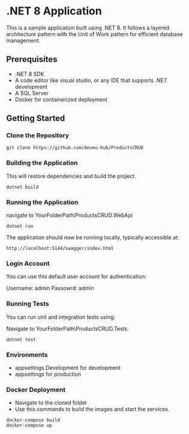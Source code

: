 # .NET 8 Application

This is a sample application built using .NET 8. It follows a layered architecture pattern with the Unit of Work pattern for efficient database management.

## Prerequisites

- .NET 8 SDK
- A code editor like visual studio, or any IDE that supports .NET development
- A SQL Server
- Docker for containerized deployment

## Getting Started

### Clone the Repository

```bash:no-line-numbers
git clone https://github.com/devmu-hub/ProductsCRUD
```

### Building the Application

This will restore dependencies and build the project.

```bash:no-line-numbers
dotnet build
```

### Running the Application

navigate to YourFolderPath\ProductsCRUD.WebApi

```bash:no-line-numbers
dotnet run
```

The application should now be running locally, typically accessible at:

```bash:no-line-numbers
http://localhost:5144/swagger/index.html
```

### Login Account

You can use this default user account for authentication:

Username: admin
Passowrd: admin

### Running Tests

You can run unit and integration tests using:

Navigate to YourFolderPath\ProductsCRUD.Tests

```bash:no-line-numbers
dotnet test
```

### Environments
- appsettings.Development for development
- appsettings for production


### Docker Deployment

- Navigate to the cloned folder
- Use this commands to build the images and start the services.

```bash:no-line-numbers
docker-compose build
docker-compose up
```
